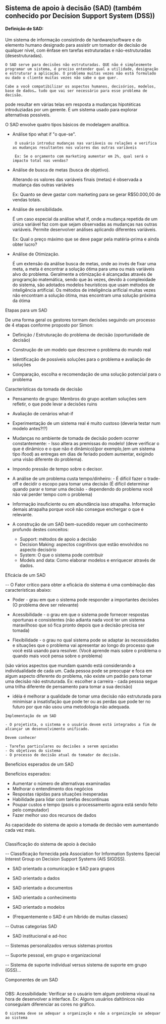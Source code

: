 ## Sistema de apoio à decisão (SAD) (também conhecido por Decision Support System (DSS))

#### Definição de SAD:

Um sistema de informação consistindo de hardware/software e do elemento humano designado para assistir um tomador de decisão de qualquer nível, com ênfase em tarefas estruturadas e não-estruturadas (desestruturadas).

```
O SAD serve para decisões não estruturadas. QUE não é simplesmente programar um sistema, é preciso entender qual a utilidade, designação e estruturar a aplicação. O problema muitas vezes não está formulado ou dado o cliente muitas vezes não sabe o que quer.
 
Cabe a você compatibilizar os aspectos humanos, decisórios, modelos, base de dados… tudo que vai ser necessário para esse problema de decisão.
```

pode resultar em várias telas em resposta a mudanças hipotéticas introduziadas por um gerente. É um sistema usado para explorar alternativas possíveis. 

O SAD envolve quatro tipos básicos de modelagem analítica.
<ul>
    <li>Análise tipo what if "o que-se".
    
     O usuário introduz mudanças nas variáveis ou relações e verifica as mudanças resultantes nos valores das outras variáveis
     
     Ex: Se o orçamento com marketing aumentar em 2%, qual será o impacto total nas vendas?
</li>

<li>Análise de busca de metas (busca de objetivo).

 Alterando os valores das variáveis finais (metas) é observada a mudança das outras variávies
 
Ex: Quanto se deve gastar com marketing para se gerar R$50.000,00 de vendas totais.
 </li>


<li>Análise de sensibilidade.

 É um caso especial da análise what if, onde a mudança repetida de um única variável faz com que sejam observadas as mudanças nas outras variáveis. Permite desenvolver análises aplicando diferentes variáveis.

 Ex: Qual o preço máximo que se deve pagar pela matéria-prima e ainda obter lucro?
 </li>

 
<li>Análise de Otimização.

 É um extensão da análise busca de metas, onde ao invés de fixar uma meta, a meta é encontrar a solução ótima para uma ou mais variáveis alvo do problema. Geralmente a otimização é alcançadas através de programção matemática, sendo que às vezes, devido à complexidade do sistema, são adotados modelos heurísticos que usam métodos de inteligência artificial. Os métodos de inteligência arificial muitas vezes não encontram a solução ótima, mas encontram uma solução próxima da ótima </li>
</ul>


Etapas para um SAD

De uma forma geral os gestores tormam decisões seguindo um processo de 4 etapas conforme proposto por Simon:

- Definição / Estruturação do problema de decisão (oportunidade de decisão)

- Construção de um modelo que descreve o problema do mundo real

- Identificação de possíveis soluções para o problema e avaliação de soluções

- Comparação, escolha e recomendação de uma solução potencial para o problema

Características da tomada de decisão

- Pensamento de grupo: Membros do grupo aceitam soluções sem refletir, o que pode levar a decisões ruins

- Avaliação de cenários what-if

- Experimentação de um sistema real é muito custoso (deveria testar num modelo antes?!?)

- Mudanças no ambiente de tomada de decisão podem ocorrer constantemente: - Isso altera as premissas do modelo! (deve verificar o que é dinâmico e o que não é dinâmico)(por exemplo,(em um sistema tipo ifood) as entregas em dias de
feriado podem aumentar, exigindo uma visão diferente do problema).

- Impondo pressão de tempo sobre o decisor.

- A análise de um problema custa tempo/dinheiro: - É difícil fazer o trade-off e decidir o escopo para tomar uma decisão (É difícil
determinar quando parar e tomar uma decisão - dependendo do problema você não vai perder tempo com o problema)

- Informação insuficiente ou em abundância isso atrapalha. Informação demais atrapalha porque você não consegue enchergar o que é relevante.

- A construção de um SAD bem-sucedido requer um conhecimento profundo destes conceitos:
    - Support: métodos de apoio a decisão
    - Decision Making: aspectos cognitivos que estão envolvidos no aspecto decisório
    - System: O que o sistema pode contribuir
    - Models and data: Como elaborar modelos e enriquecer através de dados.


Eficácia de um SAD

-- O Fator crítico para obter a eficácia do sistema é uma combinação das características abaixo:

- Poder - grau em que o sistema pode responder a importantes decisões (O problema deve ser relevante)

- Acessibilidade - o grau em que o sistema pode fornecer respostas oportunas e consistentes (não adianta nada você ter um sistema maravilhoso que só fica pronto depois que a decisão precisa ser tomada)

- Flexibilidade - o grau no qual sistema pode se adaptar às necessidades e situações que o problema vai apresentar ao longo do processo que você está usando para resolver. (Você aprende mais sobre o problema o quando mais você pensa sobre o problema)

(são vários aspectos que mundam quando está considerando a individualidade de cada um. Cada pessoa pode se preocupar e foca em algum aspecto diferente do problema, não existe um padrão para tomar uma decisão não estruturada. Ex: escolher a carreira - cada pessoa segue uma trilha diferente de pensamento para tomar a sua decisão)

- idéia é melhorar a qualidade de tomar uma decisão não estruturada para minimisar a insatisfação que pode ter ou as perdas que pode ter no futuro por que não usou uma metodologia não adequada. 

```
Implementação de um SAD

- O projetista, o sistema e o usuário devem está integrados a fim de alcançar um desenvolvimento unificado.

Devem conhecer

- Tarefas particulares ou decisões a serem apoiadas
- Os objetivos do sistema
- O processo de decisão atual do tomador de decisão.
```

Benefícios esperados de um SAD

Benefícios esperados:

- Aumentar o número de alternativas examinadas
- Melhorar o entendimento dos negócios
- Respostas rápidas para situações inesperadas
- Habilidade para lidar com tarefas descontínuas
- Poupar custos e tempo (psois o processamento agora está sendo feito pelo computador)
- Fazer melhor uso dos recursos de dados


As capacidade do sistema de apoio a tomada de decisão vem aumentando cada vez mais.

<img src="">


Classificação do sistema de apoio à decisão

-- Classificação fornecida pela Association for Information Systems Special Interest Group on Decision Support Systems (AIS SIGDSS).

- SAD orientado a comunicação e SAD para grupos
- SAD orientado a dados
- SAD orientado a documentos
- SAD orientado a conhecimento
- SAD orientado a modelos

- (Frequentemente o SAD é um híbrido de muitas classes)

-- Outras categorias SAD

- SAD institucional e ad-hoc

-- Sistemas personalizados versus sistemas prontos

-- Suporte pessoal, em grupo e organizacional

-- Sistema de suporte individual versus sistema de suporte em grupo (GSS)...

Componentes de um SAD

<img src="">


OBS: Acessibilidade: Verificar se o usuário tem algum problema visual na hora de desenvolver a interface. Ex: Alguns usuários daltônicos não conseguiam diferenciar as cores no gráfico.



```
O sistema deve se adequar a organização e não a organização se adequar ao sistema

```
